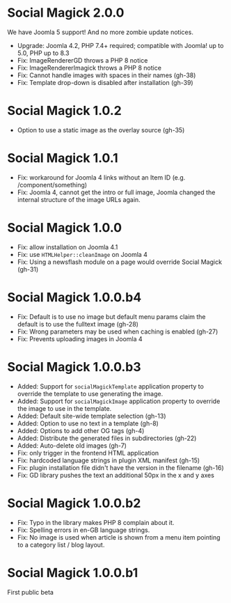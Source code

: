 # Social Magick 2.0.0

We have Joomla 5 support! And no more zombie update notices.

* Upgrade: Joomla 4.2, PHP 7.4+ required; compatible with Joomla! up to 5.0, PHP up to 8.3
* Fix: ImageRendererGD throws a PHP 8 notice
* Fix: ImageRendererImagick throws a PHP 8 notice
* Fix: Cannot handle images with spaces in their names (gh-38)
* Fix: Template drop-down is disabled after installation (gh-39)

# Social Magick 1.0.2

+ Option to use a static image as the overlay source (gh-35)

# Social Magick 1.0.1

* Fix: workaround for Joomla 4 links without an Item ID (e.g. /component/something)
* Fix: Joomla 4, cannot get the intro or full image, Joomla changed the internal structure of the image URLs again.

# Social Magick 1.0.0

* Fix: allow installation on Joomla 4.1
* Fix: use `HTMLHelper::cleanImage` on Joomla 4
* Fix: Using a newsflash module on a page would override Social Magick  (gh-31) 

# Social Magick 1.0.0.b4

* Fix: Default is to use no image but default menu params claim the default is to use the fulltext image (gh-28)
* Fix: Wrong parameters may be used when caching is enabled (gh-27)
* Fix: Prevents uploading images in Joomla 4

# Social Magick 1.0.0.b3

* Added: Support for `socialMagickTemplate` application property to override the template to use generating the image.
* Added: Support for `socialMagickImage` application property to override the image to use in the template.
* Added: Default site-wide template selection (gh-13)
* Added: Option to use no text in a template (gh-8)
* Added: Options to add other OG tags (gh-4)
* Added: Distribute the generated files in subdirectories (gh-22)
* Added: Auto-delete old images (gh-7)
* Fix: only trigger in the frontend HTML application
* Fix: hardcoded language strings in plugin XML manifest (gh-15)
* Fix: plugin installation file didn't have the version in the filename (gh-16)
* Fix: GD library pushes the text an additional 50px in the x and y axes

# Social Magick 1.0.0.b2

* Fix: Typo in the library makes PHP 8 complain about it.
* Fix: Spelling errors in en-GB language strings.
* Fix: No image is used when article is shown from a menu item pointing to a category list / blog layout.

# Social Magick 1.0.0.b1

First public beta